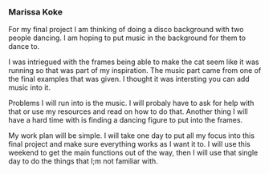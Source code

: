 ### Marissa Koke

For my final project I am thinking of doing a disco background with two people dancing. I am hoping to put music in the background for them to dance to.

I was intriegued with the frames being able to make the cat seem like it was running so that was part of my inspiration. The music part came from one of the final examples that was given. I thought it was intersting you can add music into it.

Problems I will run into is the music. I will probaly have to ask for help with that or use my resources and read on how to do that. Another thing I will have a hard time with is finding a dancing figure to put into the frames.

My work plan will be simple. I will take one day to put all my focus into this final project and make sure everything works as I want it to. I will use this weekend to get the main functions out of the way, then I will use that single day to do the things that I;m not familiar with.  
